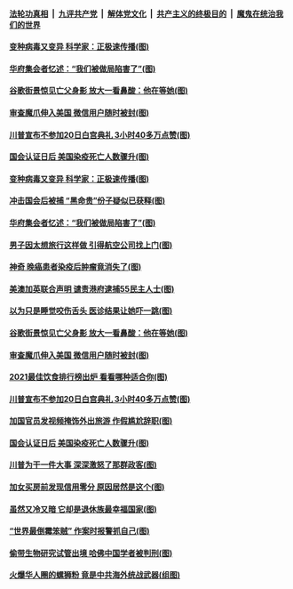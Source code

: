 

####  [法轮功真相](../../../../basic/blob/master/README.md?t=01111502) &nbsp;|&nbsp; [九评共产党](../../../../9ping.md/blob/master/README.md?t=01111502) &nbsp;|&nbsp; [解体党文化](../../../../jtdwh.md/blob/master/README.md?t=01111502)  &nbsp;|&nbsp; [共产主义的终极目的](../../../../gczydzjmd.md/blob/master/README.md?t=01111502) &nbsp;|&nbsp; [魔鬼在统治我们的世界](../../../../mgztzwmdsj.md/blob/master/README.md?t=01111502) 

#### [变种病毒又变异 科学家：正极速传播(图)](../pages/p3/958704.md?t=01111502) 

#### [华府集会者忆述：“我们被做局陷害了”(图)](../pages/p3/958698.md?t=01111502) 

#### [谷歌街景惊见亡父身影 放大一看鼻酸：他在等她(图)](../pages/p3/958590.md?t=01111502) 

#### [审查魔爪伸入美国 微信用户随时被封(图)](../pages/p3/958574.md?t=01111502) 

#### [川普宣布不参加20日白宫典礼 3小时40多万点赞(图)](../pages/p3/958517.md?t=01111502) 

#### [国会认证日后 美国染疫死亡人数骤升(图)](../pages/p3/958512.md?t=01111502) 

#### [变种病毒又变异 科学家：正极速传播(图)](../pages/p3/958704.md?t=01111502) 

#### [冲击国会后被捕 “黑命贵”份子疑似已获释(图)](../pages/p3/958703.md?t=01111502) 

#### [华府集会者忆述：“我们被做局陷害了”(图)](../pages/p3/958698.md?t=01111502) 

#### [男子因太想旅行这样做 引得航空公司找上门(图)](../pages/p3/958686.md?t=01111502) 

#### [神奇 晚癌患者染疫后肿瘤竟消失了(图)](../pages/p3/958681.md?t=01111502) 

#### [美澳加英联合声明 谴责港府逮捕55民主人士(图)](../pages/p3/958624.md?t=01111502) 

#### [以为只是睡觉咬伤舌头 医诊结果让她吓一跳(图)](../pages/p3/958601.md?t=01111502) 

#### [谷歌街景惊见亡父身影 放大一看鼻酸：他在等她(图)](../pages/p3/958590.md?t=01111502) 

#### [审查魔爪伸入美国 微信用户随时被封(图)](../pages/p3/958574.md?t=01111502) 

#### [2021最佳饮食排行榜出炉 看看哪种适合你(图)](../pages/p3/958505.md?t=01111502) 

#### [川普宣布不参加20日白宫典礼 3小时40多万点赞(图)](../pages/p3/958517.md?t=01111502) 

#### [加国官员发视频掩饰外出旅游 作假尴尬辞职(图)](../pages/p3/958516.md?t=01111502) 

#### [国会认证日后 美国染疫死亡人数骤升(图)](../pages/p3/958512.md?t=01111502) 

#### [川普为干一件大事 深深激怒了那群政客(图)](../pages/p3/958504.md?t=01111502) 

#### [加女买房前发现信用零分 原因居然是这个(图)](../pages/p3/958506.md?t=01111502) 

#### [虽然又冷又暗 它却是退休族最幸福国家(图)](../pages/p3/958489.md?t=01111502) 

#### [“世界最倒霉笨贼” 作案时报警抓自己(图)](../pages/p3/958503.md?t=01111502) 

#### [偷带生物研究试管出境 哈佛中国学者被判刑(图)](../pages/p3/958500.md?t=01111502) 

#### [火爆华人圈的螺狮粉 竟是中共海外统战武器(组图)](../pages/p3/958491.md?t=01111502) 


